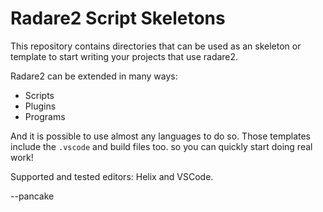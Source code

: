 # Radare2 Script Skeletons

This repository contains directories that can be used as an skeleton or template
to start writing your projects that use radare2.

Radare2 can be extended in many ways:

* Scripts
* Plugins
* Programs

And it is possible to use almost any languages to do so. Those templates include
the `.vscode` and build files too. so you can quickly start doing real work!

Supported and tested editors: Helix and VSCode.

--pancake

